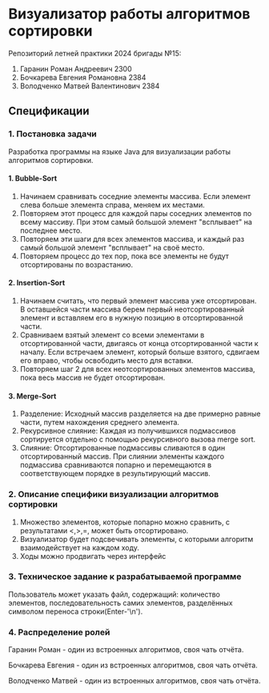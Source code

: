 # Визуализатор работы алгоритмов сортировки

Репозиторий летней практики 2024 бригады №15:

1) Гаранин Роман Андреевич 2300
2) Бочкарева Евгения Романовна 2384
3) Володченко Матвей Валентинович 2384

## Спецификации

### 1. Постановка задачи
Разработка программы на языке Java для визуализации работы алгоритмов сортировки.

#### 1. Bubble-Sort
1. Начинаем сравнивать соседние элементы массива. Если элемент слева больше элемента справа, меняем их местами.
2. Повторяем этот процесс для каждой пары соседних элементов по всему массиву. При этом самый большой элемент "всплывает" на последнее место.
3. Повторяем эти шаги для всех элементов массива, и каждый раз самый большой элемент "всплывает" на своё место.
4. Повторяем процесс до тех пор, пока все элементы не будут отсортированы по возрастанию.

#### 2. Insertion-Sort
1. Начинаем считать, что первый элемент массива уже отсортирован. В оставшейся части массива берем первый неотсортированный элемент и вставляем его в нужную позицию в отсортированной части.
2. Сравниваем взятый элемент со всеми элементами в отсортированной части, двигаясь от конца отсортированной части к началу. Если встречаем элемент, который больше взятого, сдвигаем его вправо, чтобы освободить место для вставки.
3. Повторяем шаг 2 для всех неотсортированных элементов массива, пока весь массив не будет отсортирован.

#### 3. Merge-Sort
1. Разделение: Исходный массив разделяется на две примерно равные части, путем нахождения среднего элемента.
2. Рекурсивное слияние: Каждая из получившихся подмассивов сортируется отдельно с помощью рекурсивного вызова merge sort.
3. Слияние: Отсортированные подмассивы сливаются в один отсортированный массив. При слиянии элементы каждого подмассива сравниваются попарно и перемещаются в соответствующем порядке в результирующий массив.

### 2. Описание специфики визуализации алгоритмов сортировки
1. Множество элементов, которые попарно можно сравнить, с результатами <,>,=, может быть отсортировано.
2. Визуализатор будет подсвечивать элементы, с которыми алгоритм взаимодействует на каждом ходу.
3. Ходы можно продвигать через интерфейс

### 3. Техническое задание к разрабатываемой программе
Пользователь может указать файл, содержащий: количество элементов, последовательность самих элементов, разделённых символом переноса строки(Enter-'\n').

### 4. Распределение ролей
Гаранин Роман - один из встроенных алгоритмов, своя чать отчёта.

Бочкарева Евгения - один из встроенных алгоритмов, своя чать отчёта.

Володченко Матвей - один из встроенных алгоритмов, своя чать отчёта.
